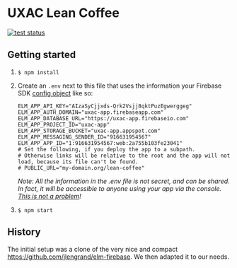 # UXAC Lean Coffee
[![test status](https://github.com/Y0hy0h/uxac-lean-coffee/workflows/Tests/badge.svg)](https://github.com/Y0hy0h/uxac-lean-coffee/actions?query=workflow%3ATests)

## Getting started
1. `$ npm install`
2. Create an `.env` next to this file that uses the information your Firebase SDK [config object](https://firebase.google.com/docs/web/setup#config-object) like so:
    ```
    ELM_APP_API_KEY="AIzaSyCjjxds-Qrk2Vsjj8qktPuzEgwerggeg"
    ELM_APP_AUTH_DOMAIN="uxac-app.firebaseapp.com"
    ELM_APP_DATABASE_URL="https://uxac-app.firebaseio.com"
    ELM_APP_PROJECT_ID="uxac-app"
    ELM_APP_STORAGE_BUCKET="uxac-app.appspot.com"
    ELM_APP_MESSAGING_SENDER_ID="916631954567"
    ELM_APP_APP_ID="1:916631954567:web:2a755b103fe23041"
    # Set the following, if you deploy the app to a subpath.
    # Otherwise links will be relative to the root and the app will not load, because its file can't be found.
    # PUBLIC_URL="my-domain.org/lean-coffee"
    ```

    _Note: All the information in the .env file is not secret, and can be shared. In fact, it will be accessible to anyone using your app via the console. [This is not a problem](https://stackoverflow.com/questions/37482366/is-it-safe-to-expose-firebase-apikey-to-the-public)!_
3. `$ npm start`

## History
The initial setup was a clone of the very nice and compact https://github.com/jlengrand/elm-firebase. We then adapted it to our needs.